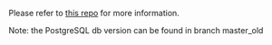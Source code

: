 Please refer to [this repo](https://github.com/samscha/cash-envelope-native) for more information.

Note: the PostgreSQL db version can be found in branch master_old
